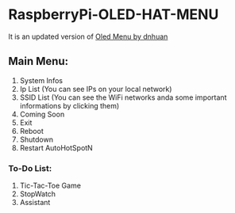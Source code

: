 # RaspberryPi-OLED-HAT-MENU 
It is an updated version of [Oled Menu by dnhuan](https://github.com/dnhuan/OLED_Menu)
## Main Menu: 
1. System Infos 
2. Ip List (You can see IPs on your local network)
3. SSID List (You can see the WiFi networks anda some important informations by clicking them)
4. Coming Soon 
5. Exit 
6. Reboot 
7. Shutdown 
8. Restart AutoHotSpotN 
### To-Do List:
1. Tic-Tac-Toe Game
2. StopWatch
3. Assistant
